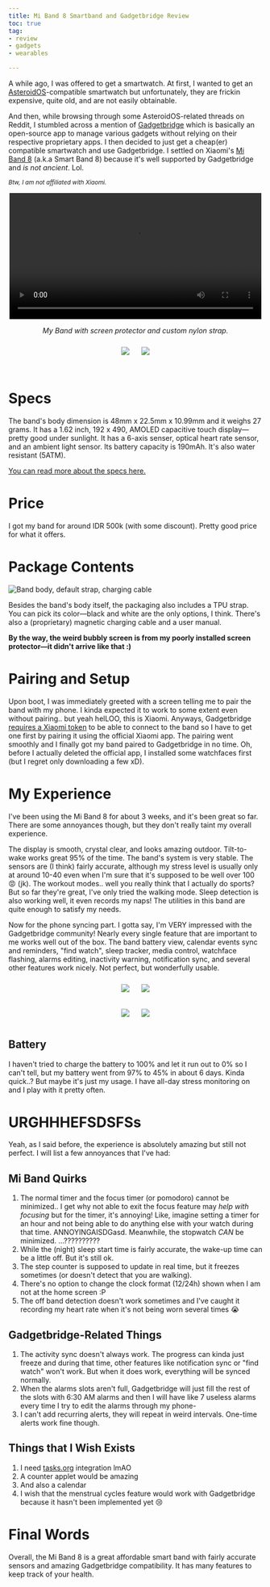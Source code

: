 ```yaml
---
title: Mi Band 8 Smartband and Gadgetbridge Review
toc: true
tag:
- review
- gadgets
- wearables

---
```


A while ago, I was offered to get a smartwatch. At first, I wanted to get an [AsteroidOS](https://asteroidos.org/)-compatible smartwatch but unfortunately, they are frickin expensive, quite old, and are not easily obtainable.

And then, while browsing through some AsteroidOS-related threads on Reddit, I stumbled across a mention of [Gadgetbridge](https://gadgetbridge.org/) which is basically an open-source app to manage various gadgets without relying on their respective proprietary apps. I then decided to just get a cheap(er) compatible smartwatch and use Gadgetbridge. I settled on Xiaomi's [Mi Band 8](https://www.mi.com/global/product/xiaomi-smart-band-8/) (a.k.a Smart Band 8) because it's well supported by Gadgetbridge and _is not ancient_. Lol.

<small>_Btw, I am not affiliated with Xiaomi._</small>

<div style="text-align: center">
    <video loop controls width="500">
        <source src="/blog/image/mi-band-8-rec.mp4" type="video/mp4"/>
    </video>
    <p><i>My Band with screen protector and custom nylon strap.</i></p>
</div>


<div style="text-align: center">
    <img src="/blog/image/mi-band-8.png" style="margin: 10px">
    <img src="/blog/image/mi-band-8-back.png" style="margin: 10px">
</div>
<br>

# Specs
The band's body dimension is 48mm x 22.5mm x 10.99mm and it weighs 27 grams. It has a 1.62 inch, 192 x 490, AMOLED capacitive touch display—pretty good under sunlight. It has a 6-axis senser, optical heart rate sensor, and an ambient light sensor. Its battery capacity is 190mAh. It's also water resistant (5ATM).

[You can read more about the specs here.](https://www.mi.com/global/product/xiaomi-smart-band-8/specs)

# Price
I got my band for around IDR 500k (with some discount). Pretty good price for what it offers.

# Package Contents
![Band body, default strap, charging cable](/blog/image/mi-band-8-contents.jpg)

Besides the band's body itself, the packaging also includes a TPU strap. You can pick its color—black and white are the only options, I think. There's also a (proprietary) magnetic charging cable and a user manual.

**By the way, the weird bubbly screen is from my poorly installed screen protector—it didn't arrive like that :)**

# Pairing and Setup
Upon boot, I was immediately greeted with a screen telling me to pair the band with my phone. I kinda expected it to work to some extent even without pairing.. but yeah helLOO, this is Xiaomi. Anyways, Gadgetbridge [requires a Xiaomi token](https://gadgetbridge.org/basics/pairing/huami-xiaomi-server/#on-non-rooted-phones) to be able to connect to the band so I have to get one first by pairing it using the official Xiaomi app. The pairing went smoothly and I finally got my band paired to Gadgetbridge in no time. Oh, before I actually deleted the official app, I installed some watchfaces first (but I regret only downloading a few xD).

# My Experience
I've been using the Mi Band 8 for about 3 weeks, and it's been great so far. There are some annoyances though, but they don't really taint my overall experience.

The display is smooth, crystal clear, and looks amazing outdoor. Tilt-to-wake works great 95% of the time. The band's system is very stable. The sensors are (I think) fairly accurate, although my stress level is usually only at around 10-40 even when I'm sure that it's supposed to be well over 100 😡 (jk). The workout modes.. well you really think that I actually do sports? But so far they're great, I've only tried the walking mode. Sleep detection is also working well, it even records my naps! The utilities in this band are quite enough to satisfy my needs.

Now for the phone syncing part. I gotta say, I'm VERY impressed with the Gadgetbridge community! Nearly every single feature that are important to me works well out of the box. The band battery view, calendar events sync and reminders, "find watch", sleep tracker, media control, watchface flashing, alarms editing, inactivity warning, notification sync, and several other features work nicely. Not perfect, but wonderfully usable.

<div style="display: flex auto; flex-direction: column">
<div style="display: flex auto; flex-direction: row; text-align: center; margin: 10px">
    <img src="/blog/image/mi-band-ss-1.png" style="margin: 10px">
    <img src="/blog/image/mi-band-ss-2.png" style="margin: 10px">
</div>

<div style="display: flex auto; flex-direction: row; text-align: center; margin: 10px">
    <img src="/blog/image/mi-band-ss-3.png" style="margin: 10px">
    <img src="/blog/image/mi-band-ss-4.png" style="margin: 10px">
</div>
</div>

## Battery
I haven't tried to charge the battery to 100% and let it run out to 0% so I can't tell, but my battery went from 97% to 45% in about 6 days. Kinda quick..? But maybe it's just my usage. I have all-day stress monitoring on and I play with it pretty often.


# URGHHHEFSDSFSs
Yeah, as I said before, the experience is absolutely amazing but still not perfect. I will list a few annoyances that I've had:

## Mi Band Quirks
1. The normal timer and the focus timer (or pomodoro) cannot be minimized.. I get why not able to exit the focus feature may _help with focusing_ but for the timer, it's annoying! Like, imagine setting a timer for an hour and not being able to do anything else with your watch during that time. ANNOYINGAISDGasd. Meanwhile, the stopwatch _CAN_ be minimized. ...??????????
2. While the (night) sleep start time is fairly accurate, the wake-up time can be a little off. But it's still ok.
3. The step counter is supposed to update in real time, but it freezes sometimes (or doesn't detect that you are walking).
4. There's no option to change the clock format (12/24h) shown when I am not at the home screen :P
5. The off band detection doesn't work sometimes and I've caught it recording my heart rate when it's not being worn several times 😭


## Gadgetbridge-Related Things
1. The activity sync doesn't always work. The progress can kinda just freeze and during that time, other features like notification sync or "find watch" won't work. But when it does work, everything will be synced normally.
2. When the alarms slots aren't full, Gadgetbridge will just fill the rest of the slots with 6:30 AM alarms and then I will have like 7 useless alarms every time I try to edit the alarms through my phone-
3. I can't add recurring alerts, they will repeat in weird intervals. One-time alerts work fine though.

## Things that I Wish Exists
1. I need [tasks.org](tasks.org) integration lmAO
2. A counter applet would be amazing
3. And also a calendar
4. I wish that the menstrual cycles feature would work with Gadgetbridge because it hasn't been implemented yet 😢


# Final Words
Overall, the Mi Band 8 is a great affordable smart band with fairly accurate sensors and amazing Gadgetbridge compatibility. It has many features to keep track of your health. 
